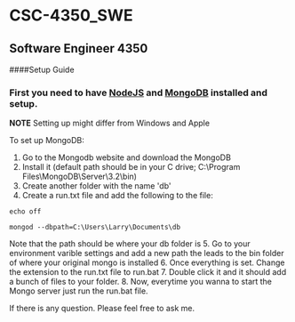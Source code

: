# CSC-4350_SWE
## Software Engineer 4350



####Setup Guide
### First you need to have [NodeJS](https://nodejs.org/en/) and [MongoDB](https://www.mongodb.com/download-center?jmp=docs&_ga=1.25607093.905004982.1477408473#community) installed and setup. 

**NOTE** Setting up might differ from Windows and Apple


To set up MongoDB:

1. Go to the Mongodb website and download the MongoDB
2. Install it (default path should be in your C drive; C:\Program Files\MongoDB\Server\3.2\bin)
3. Create another folder with the name 'db'
4. Create a run.txt file and add the following to the file:
~~~~
echo off

mongod --dbpath=C:\Users\Larry\Documents\db
~~~~
Note that the path should be where your db folder is
5. Go to your environment varible settings and add a new path the leads to the bin folder of where your original mongo is installed
6. Once everything is set. Change the extension to the run.txt file to run.bat
7. Double click it and it should add a bunch of files to your folder.
8. Now, everytime you wanna to start the Mongo server just run the run.bat file.


If there is any question. Please feel free to ask me.

